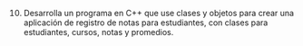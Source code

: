 10. Desarrolla un programa en C++ que use clases y objetos para crear una aplicación de registro de notas para estudiantes, con clases para estudiantes, cursos, notas y promedios.